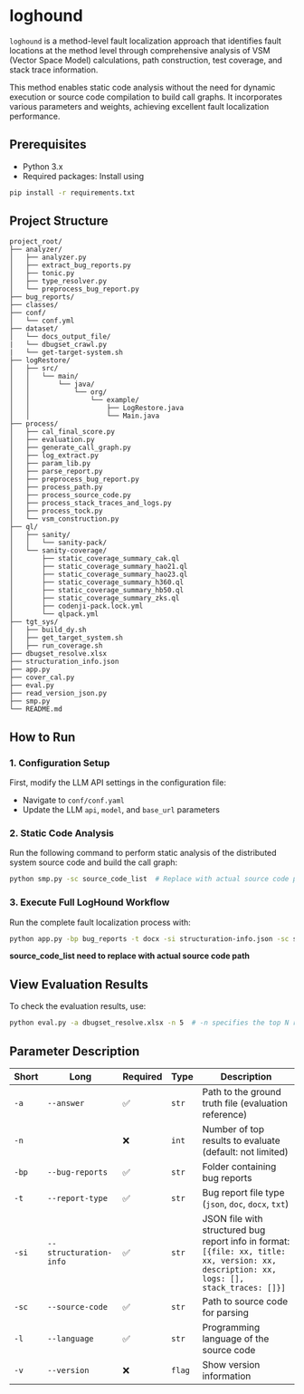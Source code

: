 # loghound

`loghound` is a method-level fault localization approach that identifies fault locations at the method level through comprehensive analysis of VSM (Vector Space Model) calculations, path construction, test coverage, and stack trace information.

This method enables static code analysis without the need for dynamic execution or source code compilation to build call graphs. It incorporates various parameters and weights, achieving excellent fault localization performance.

## Prerequisites

- Python 3.x
- Required packages: Install using

```bash
pip install -r requirements.txt
```

## Project Structure

```plaintext
project_root/
├── analyzer/
│   ├── analyzer.py
│   ├── extract_bug_reports.py
│   ├── tonic.py
│   ├── type_resolver.py
│   └── preprocess_bug_report.py
├── bug_reports/
├── classes/
├── conf/
│   └── conf.yml
├── dataset/
│   └── docs_output_file/
|   └── dbugset_crawl.py
|   └── get-target-system.sh
├── logRestore/
│   ├── src/
│   │   └── main/
│   │       └── java/
│   │           └── org/
│   │               └── example/
│   │                   ├── LogRestore.java
│   │                   └── Main.java
├── process/
│   ├── cal_final_score.py
│   ├── evaluation.py
│   ├── generate_call_graph.py
│   ├── log_extract.py
│   ├── param_lib.py
│   ├── parse_report.py
│   ├── preprocess_bug_report.py
│   ├── process_path.py
│   ├── process_source_code.py
│   ├── process_stack_traces_and_logs.py
│   ├── process_tock.py
│   └── vsm_construction.py
├── ql/
│   ├── sanity/
│   │   └── sanity-pack/
│   └── sanity-coverage/
│       ├── static_coverage_summary_cak.ql
│       ├── static_coverage_summary_hao21.ql
│       ├── static_coverage_summary_hao23.ql
│       ├── static_coverage_summary_h360.ql
│       ├── static_coverage_summary_hb50.ql
│       ├── static_coverage_summary_zks.ql
│       ├── codenji-pack.lock.yml
│       └── qlpack.yml
├── tgt_sys/
│   ├── build_dy.sh
│   ├── get_target_system.sh
│   ├── run_coverage.sh
├── dbugset_resolve.xlsx
├── structuration_info.json
├── app.py
├── cover_cal.py
├── eval.py
├── read_version_json.py
├── smp.py
└── README.md
```

## How to Run

### 1. Configuration Setup

First, modify the LLM API settings in the configuration file:

- Navigate to `conf/conf.yaml`
- Update the LLM `api`, `model`, and `base_url` parameters

### 2. Static Code Analysis

Run the following command to perform static analysis of the distributed system source code and build the call graph:

```bash
python smp.py -sc source_code_list  # Replace with actual source code path
```

### 3. Execute Full LogHound Workflow

Run the complete fault localization process with:

```bash
python app.py -bp bug_reports -t docx -si structuration-info.json -sc source_code_list -l java
```

**source_code_list need to replace with actual source code path**

## View Evaluation Results

To check the evaluation results, use:

```bash
python eval.py -a dbugset_resolve.xlsx -n 5  # -n specifies the top N results to view
```



## Parameter Description

| Short | Long                   | Required | Type   | Description                                                  |
| ----- | ---------------------- | -------- | ------ | ------------------------------------------------------------ |
| `-a`  | `--answer`             | ✅        | `str`  | Path to the ground truth file (evaluation reference)         |
| `-n`  |                        | ❌        | `int`  | Number of top results to evaluate (default: not limited)     |
| `-bp` | `--bug-reports`        | ✅        | `str`  | Folder containing bug reports                                |
| `-t`  | `--report-type`        | ✅        | `str`  | Bug report file type (`json`, `doc`, `docx`, `txt`)          |
| `-si` | `--structuration-info` | ✅        | `str`  | JSON file with structured bug report info in format: `[{file: xx, title: xx, version: xx, description: xx, logs: [], stack_traces: []}]` |
| `-sc` | `--source-code`        | ✅        | `str`  | Path to source code for parsing                              |
| `-l`  | `--language`           | ✅        | `str`  | Programming language of the source code                      |
| `-v`  | `--version`            | ❌        | `flag` | Show version information                                     |
